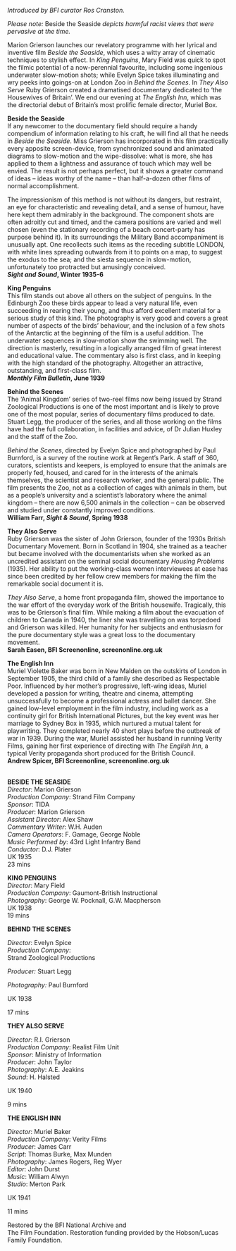 

_Introduced by BFI curator Ros Cranston._

_Please note:_ Beside the Seaside _depicts harmful racist views that were pervasive at the time._

Marion Grierson launches our revelatory programme with her lyrical and inventive film _Beside the Seaside_, which uses a witty array of cinematic techniques to stylish effect. In _King Penguins_, Mary Field was quick to spot the filmic potential of a now-perennial favourite, including some ingenious underwater slow-motion shots; while Evelyn Spice takes illuminating and wry peeks into goings-on at London Zoo in _Behind the Scenes_. In _They Also Serve_ Ruby Grierson created a dramatised documentary dedicated to ‘the Housewives of Britain’. We end our evening at _The English Inn_, which was the directorial debut of Britain’s most prolific female director, Muriel Box.

**Beside the Seaside**  
If any newcomer to the documentary field should require a handy compendium of information relating to his craft, he will find all that he needs in _Beside the Seaside_. Miss Grierson has incorporated in this film practically every apposite screen-device, from synchronized sound and animated diagrams to slow-motion and the wipe-dissolve: what is more, she has applied to them a lightness and assurance of touch which may well be envied. The result is not perhaps perfect, but it shows a greater command of ideas – ideas worthy of the name – than half-a-dozen other films of normal accomplishment.

The impressionism of this method is not without its dangers, but restraint, an eye for characteristic and revealing detail, and a sense of humour, have here kept them admirably in the background. The component shots are often adroitly cut and timed, and the camera positions are varied and well chosen (even the stationary recording of a beach concert-party has purpose behind it). In its surroundings the Military Band accompaniment is unusually apt. One recollects such items as the receding subtitle LONDON, with white lines spreading outwards from it to points on a map, to suggest the exodus to the sea; and the siesta sequence in slow-motion, unfortunately too protracted but amusingly conceived.  
**_Sight and Sound_, Winter 1935-6**

**King Penguins**  
This film stands out above all others on the subject of penguins. In the Edinburgh Zoo these birds appear to lead a very natural life, even succeeding in rearing their young, and thus afford excellent material for a serious study of this kind. The photography is very good and covers a great number of aspects of the birds’ behaviour, and the inclusion of a few shots of the Antarctic at the beginning of the film is a useful addition. The underwater sequences in slow-motion show the swimming well. The direction is masterly, resulting in a logically arranged film of great interest and educational value. The commentary also is first class, and in keeping with the high standard of the photography. Altogether an attractive, outstanding, and first-class film.  
**_Monthly Film Bulletin_, June 1939**

**Behind the Scenes**  
The ‘Animal Kingdom’ series of two-reel films now being issued by Strand Zoological Productions is one of the most important and is likely to prove one of the most popular, series of documentary films produced to date. Stuart Legg, the producer of the series, and all those working on the films have had the full collaboration, in facilities and advice, of Dr Julian Huxley and the staff of the Zoo.

_Behind the Scenes_, directed by Evelyn Spice and photographed by Paul Burnford, is a survey of the routine work at Regent’s Park. A staff of 360, curators, scientists and keepers, is employed to ensure that the animals are properly fed, housed, and cared for in the interests of the animals themselves, the scientist and research worker, and the general public. The film presents the Zoo, not as a collection of cages with animals in them, but as a people’s university and a scientist’s laboratory where the animal kingdom – there are now 6,500 animals in the collection – can be observed and studied under constantly improved conditions.  
**William Farr, _Sight & Sound_, Spring 1938**

**They Also Serve**  
Ruby Grierson was the sister of John Grierson, founder of the 1930s British Documentary Movement. Born in Scotland in 1904, she trained as a teacher but became involved with the documentarists when she worked as an uncredited assistant on the seminal social documentary _Housing Problems_ (1935). Her ability to put the working-class women interviewees at ease has since been credited by her fellow crew members for making the film the remarkable social document it is.

_They Also Serve_, a home front propaganda film, showed the importance to the war effort of the everyday work of the British housewife. Tragically, this was to be Grierson’s final film. While making a film about the evacuation of children to Canada in 1940, the liner she was travelling on was torpedoed and Grierson was killed. Her humanity for her subjects and enthusiasm for the pure documentary style was a great loss to the documentary movement.  
**Sarah Easen, BFI Screenonline, screenonline.org.uk**

**The English Inn**  
Muriel Violette Baker was born in New Malden on the outskirts of London in September 1905, the third child of a family she described as Respectable Poor. Influenced by her mother’s progressive, left-wing ideas, Muriel developed a passion for writing, theatre and cinema, attempting unsuccessfully to become a professional actress and ballet dancer. She gained low-level employment in the film industry, including work as a continuity girl for British International Pictures, but the key event was her marriage to Sydney Box in 1935, which nurtured a mutual talent for playwriting. They completed nearly 40 short plays before the outbreak of war in 1939. During the war, Muriel assisted her husband in running Verity Films, gaining her first experience of directing with _The English Inn_, a typical Verity propaganda short produced for the British Council.  
**Andrew Spicer, BFI Screenonline, screenonline.org.uk**
<br><br>

**BESIDE THE SEASIDE**  
_Director_: Marion Grierson  
_Production Company_: Strand Film Company  
_Sponsor_: TIDA  
_Producer_: Marion Grierson  
_Assistant Director_: Alex Shaw  
_Commentary Writer_: W.H. Auden  
_Camera Operators_: F. Gamage, George Noble  
_Music Performed by_: 43rd Light Infantry Band  
_Conductor_: D.J. Plater  
UK 1935  
23 mins

**KING PENGUINS**  
_Director_: Mary Field  
_Production Company_: Gaumont-British Instructional  
_Photography_: George W. Pocknall,  G.W. Macpherson  
UK 1938  
19 mins

**BEHIND THE SCENES**

_Director_: Evelyn Spice  
_Production Company_:  
Strand Zoological Productions

_Producer:_ Stuart Legg

_Photography:_ Paul Burnford

UK 1938

17 mins

**THEY ALSO SERVE**

_Director_: R.I. Grierson  
_Production Company_: Realist Film Unit  
_Sponsor_: Ministry of Information  
_Producer_: John Taylor  
_Photography_: A.E. Jeakins  
_Sound_: H. Halsted

UK 1940

9 mins

**THE ENGLISH INN**

_Director_: Muriel Baker  
_Production Company_: Verity Films  
_Producer_: James Carr  
_Script_: Thomas Burke, Max Munden  
_Photography_: James Rogers, Reg Wyer  
_Editor_: John Durst  
_Music_: William Alwyn  
_Studio_: Merton Park

UK 1941

11 mins

Restored by the BFI National Archive and  
The Film Foundation. Restoration funding provided by the Hobson/Lucas Family Foundation.
<!--stackedit_data:
eyJoaXN0b3J5IjpbMTUwODk1MDgyOV19
-->